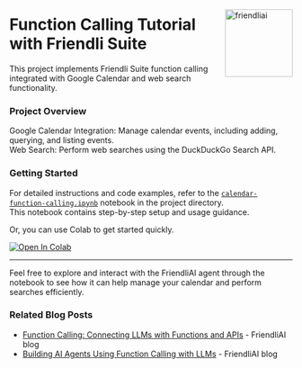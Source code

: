 ##

<img src="https://friendli.ai/logo.svg" alt="friendliai" align="right" width="120" />

# Function Calling Tutorial with Friendli Suite

This project implements Friendli Suite function calling integrated with Google Calendar and web search functionality.

### Project Overview

Google Calendar Integration: Manage calendar events, including adding, querying, and listing events.  
Web Search: Perform web searches using the DuckDuckGo Search API.

### Getting Started

For detailed instructions and code examples, refer to the [`calendar-function-calling.ipynb`](./calendar-function-calling.ipynb) notebook in the project directory.  
This notebook contains step-by-step setup and usage guidance.

Or, you can use Colab to get started quickly.

<a target="_blank" href="https://colab.research.google.com/github/friendliai/examples/blob/main/tutorials/function-calling/calendar-function-calling.ipynb">
  <img src="https://colab.research.google.com/assets/colab-badge.svg" alt="Open In Colab"/>
</a>

---

Feel free to explore and interact with the FriendliAI agent through the notebook to see how it can help manage your calendar and perform searches efficiently.

### Related Blog Posts

-   [Function Calling: Connecting LLMs with Functions and APIs](https://friendli.ai/blog/llm-function-calling/) - FriendliAI blog
-   [Building AI Agents Using Function Calling with LLMs](https://friendli.ai/blog/ai-agents-function-calling/) - FriendliAI blog
